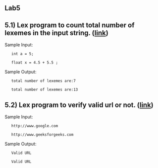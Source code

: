 ## Lab5

## 5.1) Lex program to count total number of lexemes in the input string. ([link](./Lexemes_count))

   Sample Input:
     
       int a = 5;
       
       float x = 4.5 + 5.5 ;
       
   Sample Output:
   
       total number of lexemes are:7 
       
       total number of lexemes are:13 
    
## 5.2) Lex program to verify valid url or not. ([link](./Valid_URL))

   Sample Input:
       
       http://www.google.com
       
       http://www.geeksforgeeks.com
       
   Sample Output:
      
       Valid URL
       
       Valid URL
       
   
